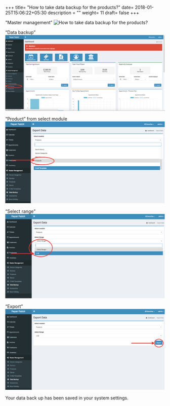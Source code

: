+++
title= "How to take data backup for the products?"
date= 2018-01-25T15:06:22+05:30
description = ""
weight= 11
draft= false
+++




"Master management”
![How to take data backup for the products?](/images/data_backup_products/go_to_master_management.png)

“Data backup”
![How to take data backup for the products?](/images/data_backup_products/select_data_backup.png)

“Product” from select module
![How to take data backup for the products?](/images/data_backup_products/select_product.png)

“Select range”
![How to take data backup for the products?](/images/data_backup_products/select_range.png)

“Export”
![How to take data backup for the products?](/images/data_backup_products/click_export.png)

Your data back up has been saved in your system settings.


